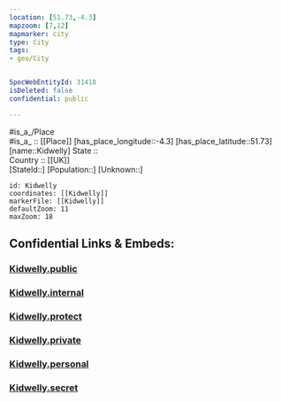 ```yaml
---
location: [51.73,-4.3] 
mapzoom: [7,12] 
mapmarker: city 
type: City
tags:
- geo/City


SpocWebEntityId: 31418
isDeleted: false
confidential: public

---
```

#is_a_/Place  
#is_a_ :: [[Place]] 
[has_place_longitude::-4.3] 
[has_place_latitude::51.73] 
[name::Kidwelly] 
State ::  
Country :: [[UK]]  
[StateId::] 
[Population::] 
[Unknown::] 


```leaflet
id: Kidwelly
coordinates: [[Kidwelly]] 
markerFile: [[Kidwelly]] 
defaultZoom: 11 
maxZoom: 18
```


## Confidential Links & Embeds: 

### [Kidwelly.public](/_public/\Earth\Continent\Europe\Europe~North\UK\Wales\counties~Wales\Carmarthenshire\cities~CarmarthenshireKidwelly.public.md) 

### [Kidwelly.internal](/_internal/\Earth\Continent\Europe\Europe~North\UK\Wales\counties~Wales\Carmarthenshire\cities~CarmarthenshireKidwelly.internal.md) 

### [Kidwelly.protect](/_protect/\Earth\Continent\Europe\Europe~North\UK\Wales\counties~Wales\Carmarthenshire\cities~CarmarthenshireKidwelly.protect.md) 

### [Kidwelly.private](/_private/\Earth\Continent\Europe\Europe~North\UK\Wales\counties~Wales\Carmarthenshire\cities~CarmarthenshireKidwelly.private.md) 

### [Kidwelly.personal](/_personal/\Earth\Continent\Europe\Europe~North\UK\Wales\counties~Wales\Carmarthenshire\cities~CarmarthenshireKidwelly.personal.md) 

### [Kidwelly.secret](/_secret/\Earth\Continent\Europe\Europe~North\UK\Wales\counties~Wales\Carmarthenshire\cities~CarmarthenshireKidwelly.secret.md)

